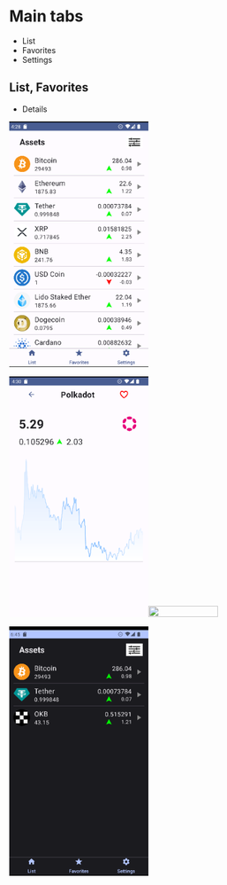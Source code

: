 
# Main tabs
* List
* Favorites
* Settings

## List, Favorites
- Details


<img src="./screenshots/01_coins_list_screen.png" style="height: 50%; width:50%;"/>

<img src="./screenshots/02_details_screen.png" style="height: 50%; width:50%;"/><img src="./screenshots/01_coins_list.screen" style="height: 50%; width:50%;"/>

<img src="./screenshots/03_favorites_screen.png" style="height: 50%; width:50%;"/>
